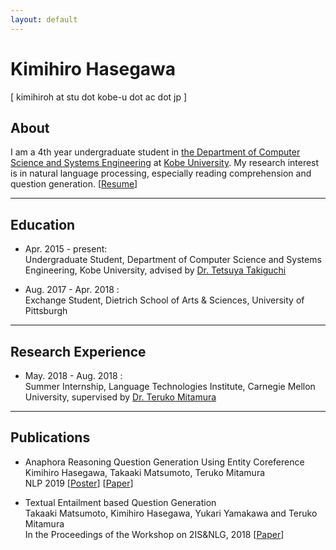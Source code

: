 ```yaml
---
layout: default
---
```


# Kimihiro Hasegawa
[ kimihiroh at stu dot kobe-u dot ac dot jp ]

## About
I am a 4th year undergraduate student in [the Department of Computer Science and Systems Engineering](http://www.csi.kobe-u.ac.jp/cs/site/en/index.html) at [Kobe University](https://www.kobe-u.ac.jp/en/index.html). My research interest is in natural language processing, especially reading comprehension and question generation.  [[Resume](https://drive.google.com/file/d/1NhXR1YcZY-Gq96Go4t3WQUm2dp-8JWkE/view?usp=sharing)]

***

## Education
- Apr. 2015 - present: <br/>
  Undergraduate Student, Department of Computer Science and Systems Engineering, Kobe University, advised by [Dr. Tetsuya Takiguchi](http://www.me.cs.scitec.kobe-u.ac.jp/~takigu/)


- Aug. 2017 - Apr. 2018 : <br/>
  Exchange Student, Dietrich School of Arts & Sciences, University of Pittsburgh

***

## Research Experience
- May. 2018 - Aug. 2018 : <br/>
  Summer Internship, Language Technologies Institute, Carnegie Mellon University, supervised by [Dr. Teruko Mitamura](http://www.cs.cmu.edu/~teruko/)

***

## Publications
- Anaphora Reasoning Question Generation Using Entity Coreference<br/>
  Kimihiro Hasegawa, Takaaki Matsumoto, Teruko Mitamura<br/>
  NLP 2019 [[Poster](https://drive.google.com/file/d/1LlrQe4RhtwODTitexcz3iuEYe4J_qlo3/view?usp=sharing)] [[Paper](http://www.anlp.jp/proceedings/annual_meeting/2019/pdf_dir/P5-18.pdf)]

- Textual Entailment based Question Generation<br/>
  Takaaki Matsumoto, Kimihiro Hasegawa, Yukari Yamakawa and Teruko Mitamura<br/>
  In the Proceedings of the Workshop on 2IS&NLG, 2018 [[Paper](https://www.aclweb.org/anthology/W18-6704)]

<!---
There should be whitespace between paragraphs. We recommend including a README, or a file with information about your project.


This is a normal paragraph following a header. GitHub is a code hosting platform for version control and collaboration. It lets you and others work together on projects from anywhere.

## Header 2

> This is a blockquote following a header.
>
> When something is important enough, you do it even if the odds are not in your favor.

### Header 3

```js
// Javascript code with syntax highlighting.
var fun = function lang(l) {
  dateformat.i18n = require('./lang/' + l)
  return true;
}
```

```ruby
# Ruby code with syntax highlighting
GitHubPages::Dependencies.gems.each do |gem, version|
  s.add_dependency(gem, "= #{version}")
end
```
```
#### Header 4

*   This is an unordered list following a header.
*   This is an unordered list following a header.
*   This is an unordered list following a header.

##### Header 5

1.  This is an ordered list following a header.
2.  This is an ordered list following a header.
3.  This is an ordered list following a header.

###### Header 6

| head1        | head two          | three |
|:-------------|:------------------|:------|
| ok           | good swedish fish | nice  |
| out of stock | good and plenty   | nice  |
| ok           | good `oreos`      | hmm   |
| ok           | good `zoute` drop | yumm  |

### There's a horizontal rule below this.

* * *

### Here is an unordered list:

*   Item foo
*   Item bar
*   Item baz
*   Item zip

### And an ordered list:

1.  Item one
1.  Item two
1.  Item three
1.  Item four

### And a nested list:

- level 1 item
  - level 2 item
  - level 2 item
    - level 3 item
    - level 3 item
- level 1 item
```
```
  - level 2 item
  - level 2 item
  - level 2 item
- level 1 item
  - level 2 item
  - level 2 item
- level 1 item
```
```
### Small image

![Octocat](https://assets-cdn.github.com/images/icons/emoji/octocat.png)

### Large image

![Branching](https://guides.github.com/activities/hello-world/branching.png)


### Definition lists can be used with HTML syntax.

<dl>
<dt>Name</dt>
<dd>Godzilla</dd>
<dt>Born</dt>
<dd>1952</dd>
<dt>Birthplace</dt>
<dd>Japan</dd>
<dt>Color</dt>
<dd>Green</dd>
</dl>

```
```
Long, single-line code blocks should not wrap. They should horizontally scroll if they are too long. This line should be long enough to demonstrate this.
```

```
The final element.
```
--->
